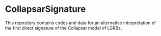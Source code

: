 # CollapsarSignature
This repository contains codes and data for an alternative interpretation of the first direct signature of the Collapsar model of LGRBs.
